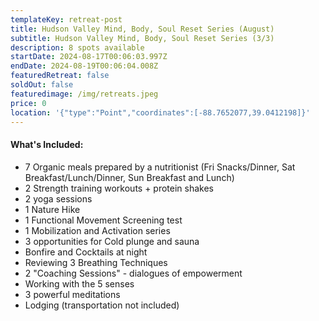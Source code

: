 ```yaml
---
templateKey: retreat-post
title: Hudson Valley Mind, Body, Soul Reset Series (August)
subtitle: Hudson Valley Mind, Body, Soul Reset Series (3/3)
description: 8 spots available
startDate: 2024-08-17T00:06:03.997Z
endDate: 2024-08-19T00:06:04.008Z
featuredRetreat: false
soldOut: false
featuredimage: /img/retreats.jpeg
price: 0
location: '{"type":"Point","coordinates":[-88.7652077,39.0412198]}'
---
```

#### What's Included:

* 7 Organic meals prepared by a nutritionist (Fri Snacks/Dinner, Sat Breakfast/Lunch/Dinner, Sun Breakfast and Lunch)
* 2 Strength training workouts + protein shakes
* 2 yoga sessions
* 1 Nature Hike
* 1 Functional Movement Screening test
* 1 Mobilization and Activation series
* 3 opportunities for Cold plunge and sauna
* Bonfire and Cocktails at night
* Reviewing 3 Breathing Techniques
* 2 "Coaching Sessions" - dialogues of empowerment
* Working with the 5 senses
* 3 powerful meditations
* Lodging (transportation not included)